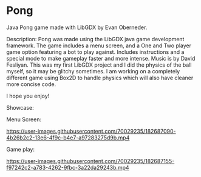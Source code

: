 # Pong
Java Pong game made with LibGDX by Evan Oberneder.

Description:
Pong was made using the LibGDX java game development framework.  The game includes a menu screen, and a One and Two player game option featuring a bot to play against.  Includes instructions and a special mode to make gameplay faster and more intense.  Music is by David Fesliyan.
This was my first LibGDX project and I did the physics of the ball myself, so it may be glitchy sometimes. I am working on a completely different game using Box2D to handle physics which will also have cleaner more concise code.

I hope you enjoy!

Showcase:

Menu Screen:

https://user-images.githubusercontent.com/70029235/182687090-4b26b2c2-13e6-4f9c-b4e7-a97283275d9b.mp4

Game play:

https://user-images.githubusercontent.com/70029235/182687155-f97242c2-a783-4262-9fbc-3a22da29243b.mp4
